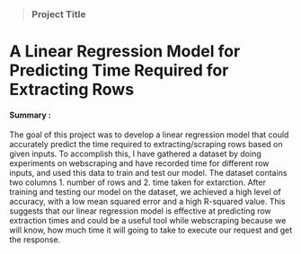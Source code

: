 <blockquote> <h3> Project Title </h3> </blockquote>
<h1>  A Linear Regression Model for Predicting Time Required for Extracting Rows </h1>

<h4> Summary : </h4>
The goal of this project was to develop a linear regression model that could accurately predict the time required to extracting/scraping rows based on given inputs. To accomplish this, I have gathered a dataset by doing experiments on webscraping and have recorded time for different row inputs, and used this data to train and test our model. The dataset contains two columns 1. number of  rows and 2. time taken for extarction</b>. After training and testing our model on the dataset, we achieved a high level of accuracy, with a low mean squared error and a high R-squared value. This suggests that our linear regression model is effective at predicting row extraction times and could be a useful tool while webscraping because we will know, how much time it will going to take to execute our request and get the response.

